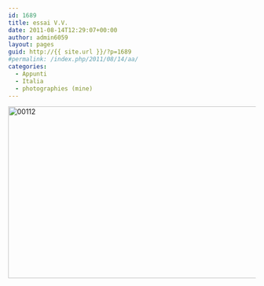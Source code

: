 ```yaml
---
id: 1689
title: essai V.V.
date: 2011-08-14T12:29:07+00:00
author: admin6059
layout: pages
guid: http://{{ site.url }}/?p=1689
#permalink: /index.php/2011/08/14/aa/
categories:
  - Appunti
  - Italia
  - photographies (mine)
---
```

<img class="aligncenter size-full wp-image-3571" src="http://{{ site.url }}/wp-content/uploads/2011/08/00112-1.jpg" alt="00112" width="529" height="350" srcset="http://{{ site.url }}/wp-content/uploads/2011/08/00112-1.jpg 529w, http://{{ site.url }}/wp-content/uploads/2011/08/00112-1-300x198.jpg 300w" sizes="(max-width: 529px) 100vw, 529px" />